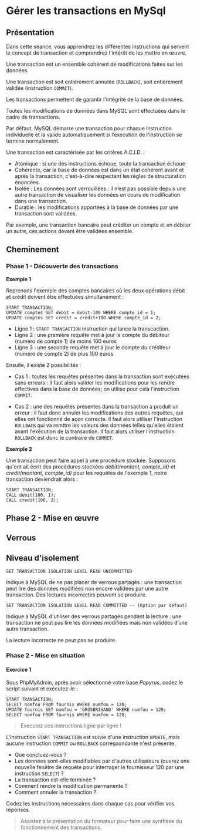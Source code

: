 # Gérer les transactions en MySql

## Présentation

Dans cette séance, vous apprendrez les différentes instructions qui servent le concept de transaction et comprendrez l'intérêt de les mettre en œuvre.

Une transaction est un ensemble cohérent de modifications faites sur les données. 

Une transaction est soit entièrement annulée (`ROLLBACK`), soit entièrement validée (instruction `COMMIT`).

Les transactions permettent de garantir l'intégrité de la base de données.

Toutes les modifications de données dans MySQL sont effectuées dans le cadre de transactions. 

Par défaut, MySQL démarre une transaction pour chaque instruction individuelle et la valide automatiquement si l’exécution de l'instruction se termine normalement. 

Une transaction est caractérisée par les critères A.C.I.D. :

* Atomique : si une des instructions échoue, toute la transaction échoue 
* Cohérente, car la base de données est dans un état cohérent avant et après la transaction, c'est-à-dire respectant les règles de structuration énoncées.
* Isolée : Les données sont verrouillées : il n’est pas possible depuis une autre transaction de visualiser les données en cours de modification dans une transaction.
* Durable : les modifications apportées à la base de données par une transaction sont validées.

Par exemple, une transaction bancaire peut créditer un compte et en débiter un autre, ces actions devant être validées ensemble.

## Cheminement

### Phase 1 - Découverte des transactions

**Exemple 1**

Reprenons l'exemple des comptes bancaires où les deux opérations débit et crédit doivent être effectuées simultanément :

	START TRANSACTION; 
    UPDATE comptes SET debit = debit-100 WHERE compte_id = 1;
    UPDATE comptes SET credit = credit+100 WHERE compte_id = 2;

* Ligne 1 : `START TRANSACTION` instruction qui lance la transcaction.
* Ligne 2 : une première requête met à jour le compte du débiteur (numéro de compte 1) de moins 100 euros  
* Ligne 3 : une seconde requête met à jour le compte du créditeur (numéro de compte 2) de plus 100 euros  

Ensuite, il existe 2 possibilités : 

* Cas 1 : toutes les requêtes présentes dans la transaction sont exécutées sans erreurs : il faut alors valider les modifications pour les rendre effectives dans la base de données; on utilise pour cela l'instruction `COMMIT`.

* Cas 2 : une des requêtes présentes dans la transaction a produit un erreur : il faut donc annuler les modifications des autres requêtes, qui elles ont fonctionné de açon correcte. Il faut alors utiliser l'instruction `ROLLBACK` qui va remttre les valeurs des données telles qu'elles étaient avant l'exécution de la transaction.
Il faut alors utiliser l'instruction `ROLLBACK` est donc le contraire de `COMMIT`.

**Exemple 2**

Une transaction peut faire appel à une procédure stockée. Supposons qu'ont ait écrit des procédures stockées _debit(montant, compte_id)_ et _credit(montant, compte_id)_ pour les requêtes de l'exemple 1, notre transaction deviendrait alors :  

	START TRANSACTION;
    CALL debit(100, 1);
    CALL credit(100, 2);

## Phase 2 - Mise en œuvre

## Verrous

## Niveau d'isolement

	SET TRANSACTION ISOLATION LEVEL READ UNCOMMITTED

Indique à MySQL de ne pas placer de verrous partagés : une transaction peut lire
des données modifiées non encore validées par une autre transaction.
Des lectures incorrectes peuvent se produire.

	SET TRANSACTION ISOLATION LEVEL READ COMMITTED -- (Option par défaut)

Indique à MySQL d'utiliser des verrous partagés pendant la lecture : une transaction ne peut pas lire les données modifiées mais non validées d’une autre transaction.

La lecture incorrecte ne peut pas se produire.

### Phase 2 - Mise en situation

#### Exercice 1

Sous PhpMyAdmin, après avoir sélectionné votre base _Papyrus_, codez le script suivant et exécutez-le : 

    START TRANSACTION;
    SELECT nomfou FROM fournis WHERE numfou = 120;    
    UPDATE fournis SET nomfou = 'GROSBRIGAND' WHERE numfou = 120;
    SELECT nomfou FROM fournis WHERE numfou = 120; 

> Executez ces instructions ligne par ligne !

L'instruction `START TRANSACTION` est suivie d'une instruction `UPDATE`, mais aucune instruction `COMMIT` ou `ROLLBACK` correspondante n'est présente. 

* Que concluez-vous ? 
* Les données sont-elles modifiables par d'autres utilisateurs (ouvrez une nouvelle fenêtre de requête pour interroger le fournisseur 120 par une instruction `SELECT`) ? 
* La transaction est-elle terminée ? 
* Comment rendre la modification permanente ? 
* Comment annuler la transaction ? 

Codez les instructions nécessaires dans chaque cas pour vérifier vos réponses. 

> Assistez à la présentation du formateur pour faire une synthèse du fonctionnement des transactions.